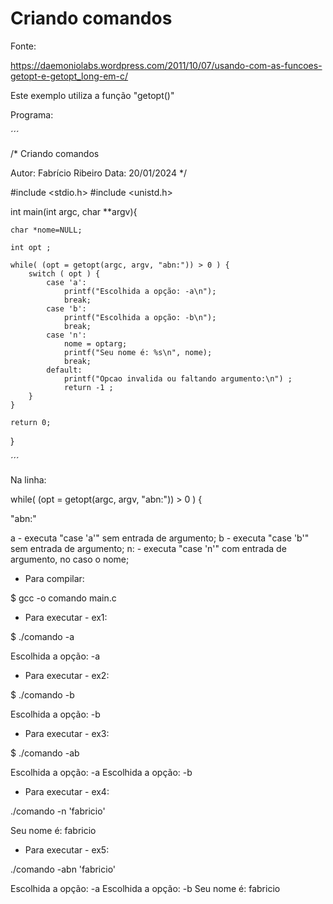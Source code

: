 # Criando comandos

Fonte:

https://daemoniolabs.wordpress.com/2011/10/07/usando-com-as-funcoes-getopt-e-getopt_long-em-c/

Este exemplo utiliza a função "getopt()"

Programa:

´´´

/*
Criando comandos

Autor: Fabrício Ribeiro
Data: 20/01/2024
*/

#include <stdio.h>
#include <unistd.h>

int main(int argc, char **argv){

    char *nome=NULL;

    int opt ;

    while( (opt = getopt(argc, argv, "abn:")) > 0 ) {
        switch ( opt ) {
            case 'a':
                printf("Escolhida a opção: -a\n");
                break;
            case 'b':
                printf("Escolhida a opção: -b\n");
                break;
            case 'n':
                nome = optarg;
                printf("Seu nome é: %s\n", nome);
                break;
            default:
                printf("Opcao invalida ou faltando argumento:\n") ;
                return -1 ;
        }
    }

    return 0;
}

´´´

Na linha:

while( (opt = getopt(argc, argv, "abn:")) > 0 ) {

"abn:"

a - executa "case 'a'" sem entrada de argumento;
b - executa "case 'b'" sem entrada de argumento;
n: - executa "case 'n'" com entrada de argumento, no caso o nome;

- Para compilar:

$ gcc -o comando main.c

- Para executar - ex1:

$ ./comando -a

Escolhida a opção: -a

- Para executar - ex2:

$ ./comando -b

Escolhida a opção: -b

- Para executar - ex3:

$ ./comando -ab

Escolhida a opção: -a
Escolhida a opção: -b

- Para executar - ex4:

./comando -n 'fabricio'

Seu nome é: fabricio

- Para executar - ex5:

./comando -abn 'fabricio'

Escolhida a opção: -a
Escolhida a opção: -b
Seu nome é: fabricio
